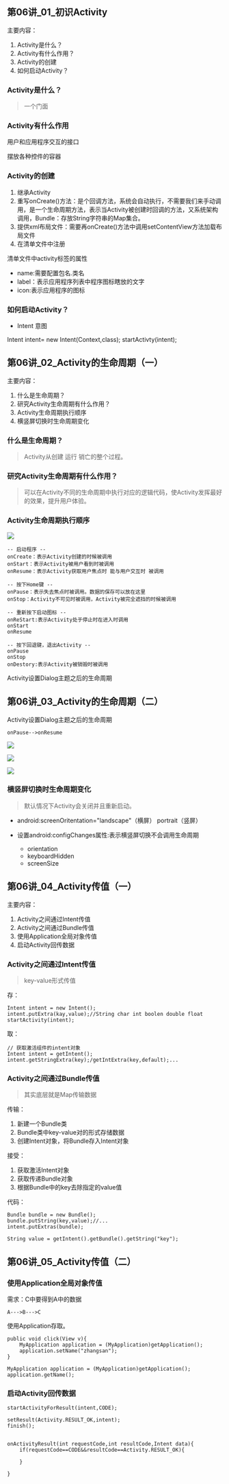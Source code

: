 ## 第06讲_01_初识Activity

主要内容：

1. Activity是什么？
2. Activity有什么作用？
3. Activity的创建
4. 如何启动Activity？

### Activity是什么？

> 一个门面

### Activity有什么作用

用户和应用程序交互的接口

摆放各种控件的容器


### Activity的创建

1. 继承Activity
2. 重写onCreate()方法：是个回调方法，系统会自动执行，不需要我们来手动调用，是一个生命周期方法，表示当Activity被创建时回调的方法，又系统架构调用，Bundle：存放String字符串的Map集合。
3. 提供xml布局文件：需要再onCreate()方法中调用setContentView方法加载布局文件
4. 在清单文件中注册

清单文件中activity标签的属性

- name:需要配置包名.类名
- label：表示应用程序列表中程序图标瞎放的文字
- icon:表示应用程序的图标


### 如何启动Activity？

* Intent 意图


Intent intent= new Intent(Context,class);
startActivty(intent);

## 第06讲_02_Activity的生命周期（一）

主要内容：

1. 什么是生命周期？
2. 研究Activity生命周期有什么作用？
3. Activity生命周期执行顺序
4. 横竖屏切换时生命周期变化


### 什么是生命周期？

> Activity从创建 运行 销亡的整个过程。


### 研究Activity生命周期有什么作用？


> 可以在Activity不同的生命周期中执行对应的逻辑代码，使Activity发挥最好的效果，提升用户体验。


### Activity生命周期执行顺序

![](http://hi.csdn.net/attachment/201109/1/0_1314838777He6C.gif)



	-- 启动程序 --
	onCreate：表示Activity创建的时候被调用
	onStart：表示Activity被用户看到时被调用
	onResume：表示Activity获取用户焦点时 能与用户交互时 被调用
	
	-- 按下Home键 --
	onPause：表示失去焦点时被调用。数据的保存可以放在这里
	onStop：Activity不可见时被调用，Activity被完全遮挡的时候被调用

	-- 重新按下启动图标 -- 
	onReStart:表示Activity处于停止时在进入时调用
	onStart
	onResume

	-- 按下回退键，退出Activity --
	onPause
	onStop
	onDestory:表示Activity被销毁时被调用
	
Activity设置Dialog主题之后的生命周期




## 第06讲_03_Activity的生命周期（二）

Activity设置Dialog主题之后的生命周期

	onPause-->onResume

![](http://1)

![](http://1)

![](http://1)


### 横竖屏切换时生命周期变化

> 默认情况下Activity会关闭并且重新启动。

- android:screenOritentation="landscape"（横屏） portrait（竖屏）

- 设置android:configChanges属性:表示横竖屏切换不会调用生命周期
	- orientation
	- keyboardHidden
	- screenSize


## 第06讲_04_Activity传值（一）

主要内容：

1. Activity之间通过Intent传值
2. Activity之间通过Bundle传值
3. 使用Application全局对象传值
4. 启动Activity回传数据

### Activity之间通过Intent传值

> key-value形式传值

存：

	Intent intent = new Intent();
	intent.putExtra(kay,value);//String char int boolen double float
	startActivity(intent);

取：

	// 获取激活组件的intent对象
	Intent intent = getIntent();
	intent.getStringExtra(key);/getIntExtra(key,default);...



### Activity之间通过Bundle传值

> 其实底层就是Map传输数据


传输：

1. 新建一个Bundle类
2. Bundle类中key-value对的形式存储数据
3. 创建Intent对象，将Bundle存入Intent对象

接受：

1. 获取激活Intent对象
2. 获取传递Bundle对象
3. 根据Bundle中的key去除指定的value值

代码：

	Bundle bundle = new Bundle();
	bundle.putString(key,value);//...
	intent.putExtras(bundle);

	String value = getIntent().getBundle().getString("key");


## 第06讲_05_Activity传值（二）

### 使用Application全局对象传值

需求：C中要得到A中的数据

	A--->B--->C


使用Application存取。


	public void click(View v){
		MyApplication application = (MyApplication)getApplication();
		application.setName("zhangsan");
	}

	MyApplication application = (MyApplication)getApplication();
	application.getName();



### 启动Activity回传数据


	startActivityForResult(intent,CODE);
	
	setResult(Activity.RESULT_OK,intent);
	finish();


	onActivityResult(int requestCode,int resultCode,Intent data){
		if(requestCode==CODE&&resultCode==Activity.RESULT_OK){
		
		}
	
	}